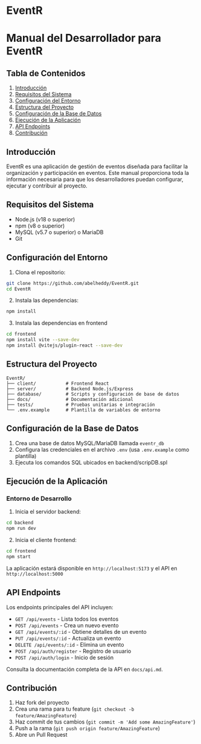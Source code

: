 # EventR
# Manual del Desarrollador para EventR

## Tabla de Contenidos
1. [Introducción](#introducción)
2. [Requisitos del Sistema](#requisitos-del-sistema)
3. [Configuración del Entorno](#configuración-del-entorno)
4. [Estructura del Proyecto](#estructura-del-proyecto)
5. [Configuración de la Base de Datos](#configuración-de-la-base-de-datos)
6. [Ejecución de la Aplicación](#ejecución-de-la-aplicación)
7. [API Endpoints](#api-endpoints)
8. [Contribución](#contribución)

## Introducción
EventR es una aplicación de gestión de eventos diseñada para facilitar la organización y participación en eventos. Este manual proporciona toda la información necesaria para que los desarrolladores puedan configurar, ejecutar y contribuir al proyecto.

## Requisitos del Sistema
- Node.js (v18 o superior)
- npm (v8 o superior)
- MySQL (v5.7 o superior) o MariaDB
- Git

## Configuración del Entorno

1. Clona el repositorio:
```bash
git clone https://github.com/abelheddy/EventR.git
cd EventR
```

2. Instala las dependencias:
```bash
npm install
```
3. Instala las dependencias en frontend
```bash
cd frontend
npm install vite --save-dev
npm install @vitejs/plugin-react --save-dev
```

## Estructura del Proyecto
```
EventR/
├── client/           # Frontend React
├── server/           # Backend Node.js/Express
├── database/         # Scripts y configuración de base de datos
├── docs/             # Documentación adicional
├── tests/            # Pruebas unitarias e integración
└── .env.example      # Plantilla de variables de entorno
```

## Configuración de la Base de Datos

1. Crea una base de datos MySQL/MariaDB llamada `eventr_db`
2. Configura las credenciales en el archivo `.env` (usa `.env.example` como plantilla)
3. Ejecuta los comandos SQL ubicados en backend/scripDB.spl

## Ejecución de la Aplicación

### Entorno de Desarrollo
1. Inicia el servidor backend:
```bash
cd backend
npm run dev
```

2. Inicia el cliente frontend:
```bash
cd frontend
npm start
```

La aplicación estará disponible en `http://localhost:5173` y el API en `http://localhost:5000`


## API Endpoints

Los endpoints principales del API incluyen:

- `GET /api/events` - Lista todos los eventos
- `POST /api/events` - Crea un nuevo evento
- `GET /api/events/:id` - Obtiene detalles de un evento
- `PUT /api/events/:id` - Actualiza un evento
- `DELETE /api/events/:id` - Elimina un evento
- `POST /api/auth/register` - Registro de usuario
- `POST /api/auth/login` - Inicio de sesión

Consulta la documentación completa de la API en `docs/api.md`.

## Contribución
1. Haz fork del proyecto
2. Crea una rama para tu feature (`git checkout -b feature/AmazingFeature`)
3. Haz commit de tus cambios (`git commit -m 'Add some AmazingFeature'`)
4. Push a la rama (`git push origin feature/AmazingFeature`)
5. Abre un Pull Request
